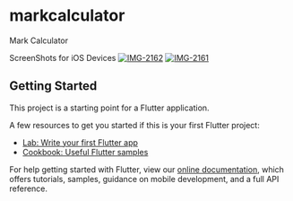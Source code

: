 # markcalculator

Mark Calculator

ScreenShots for iOS Devices
<a href="https://ibb.co/YfJRsgC"><img src="https://i.ibb.co/3SVrZK3/IMG-2162.png" alt="IMG-2162" border="0"></a>
<a href="https://ibb.co/HgBBMWQ"><img src="https://i.ibb.co/f0qqKh7/IMG-2161.png" alt="IMG-2161" border="0"></a>

## Getting Started

This project is a starting point for a Flutter application.

A few resources to get you started if this is your first Flutter project:

- [Lab: Write your first Flutter app](https://flutter.dev/docs/get-started/codelab)
- [Cookbook: Useful Flutter samples](https://flutter.dev/docs/cookbook)

For help getting started with Flutter, view our
[online documentation](https://flutter.dev/docs), which offers tutorials,
samples, guidance on mobile development, and a full API reference.
